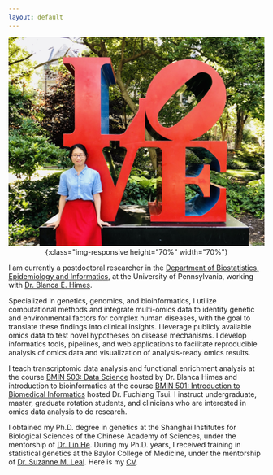 ```yaml
---
layout: default
---
```


<span style="display:block;text-align:center">![pennlove](imgs/profile/penn_love.jpeg){:class="img-responsive height="70%" width="70%"}

I am currently a postdoctoral researcher in the [Department of Biostatistics, Epidemiology and Informatics](https://www.dbei.med.upenn.edu/), at the University of Pennsylvania, working with [Dr. Blanca E. Himes](https://himeslab.org/people/).

Specialized in genetics, genomics, and bioinformatics, I utilize computational methods and integrate multi-omics data to identify genetic and environmental factors for complex human diseases, with the goal to translate these findings into clinical insights. I leverage publicly available omics data to test novel hypotheses on disease mechanisms. I develop informatics tools, pipelines, and web applications to facilitate reproducible analysis of omics data and visualization of analysis-ready omics results.

I teach transcriptomic data analysis and functional enrichment analysis at the course [BMIN 503: Data Science](https://www.med.upenn.edu/mbmi/course-descriptions.html) hosted by Dr. Blanca Himes and introduction to bioinformatics at the course [BMIN 501: Introduction to Biomedical Informatics](https://www.med.upenn.edu/mbmi/course-descriptions.html) hosted Dr. Fuchiang Tsui. I instruct undergraduate, master, graduate rotation students, and clinicians who are interested in omics data analysis to do research.

I obtained my Ph.D. degree in genetics at the Shanghai Institutes for Biological Sciences of the Chinese Academy of Sciences, under the mentorship of [Dr. Lin He](http://en.sjtu.edu.cn/academics/faculty/academicians/he-lin/). During my Ph.D. years, I received training in statistical genetics at the Baylor College of Medicine, under the mentorship of [Dr. Suzanne M. Leal](http://statgen.us/Suzanne_M_Leal_PhD). Here is my [CV](docs/CV_MengyuanKan.pdf).

